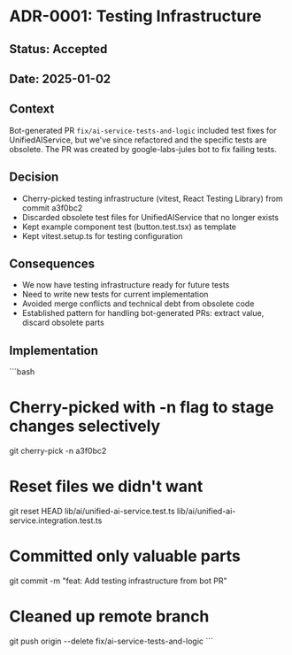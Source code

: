# ADR-0001: Testing Infrastructure

## Status: Accepted
## Date: 2025-01-02

## Context
Bot-generated PR `fix/ai-service-tests-and-logic` included test fixes for UnifiedAIService, but we've since refactored and the specific tests are obsolete. The PR was created by google-labs-jules bot to fix failing tests.

## Decision  
- Cherry-picked testing infrastructure (vitest, React Testing Library) from commit a3f0bc2
- Discarded obsolete test files for UnifiedAIService that no longer exists
- Kept example component test (button.test.tsx) as template
- Kept vitest.setup.ts for testing configuration

## Consequences
- We now have testing infrastructure ready for future tests
- Need to write new tests for current implementation
- Avoided merge conflicts and technical debt from obsolete code
- Established pattern for handling bot-generated PRs: extract value, discard obsolete parts

## Implementation
\`\`\`bash
# Cherry-picked with -n flag to stage changes selectively
git cherry-pick -n a3f0bc2

# Reset files we didn't want
git reset HEAD lib/ai/unified-ai-service.test.ts lib/ai/unified-ai-service.integration.test.ts

# Committed only valuable parts
git commit -m "feat: Add testing infrastructure from bot PR"

# Cleaned up remote branch
git push origin --delete fix/ai-service-tests-and-logic
\`\`\`

